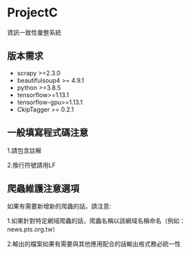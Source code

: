 # ProjectC
資訊一致性彙整系統

版本需求
----
- scrapy >=2.3.0
- beautifulsoup4 >= 4.9.1
- python >=3.8.5
- tensorflow>=1.13.1
- tensorflow-gpu>=1.13.1
- CkipTagger >= 0.2.1

一般填寫程式碼注意
----
1.請包含註解

2.換行符號請用LF

爬蟲維護注意選項
----
如果有需要新增新的爬蟲的話，請注意:

1.如果針對特定網域爬蟲的話，爬蟲名稱以該網域名稱命名（例如：news.pts.org.tw）

2.輸出的檔案如果有需要與其他應用配合的話輸出格式務必統一性
